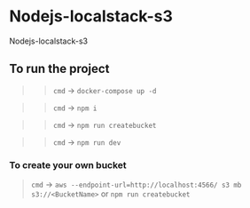 # Nodejs-localstack-s3
Nodejs-localstack-s3

## To run the project

>>`cmd` -> `docker-compose up -d`

>>`cmd` -> `npm i`

>> `cmd` -> `npm run createbucket`

>>`cmd` ->  `npm run dev`

### To create your own bucket 
>`cmd` ->  `aws --endpoint-url=http://localhost:4566/ s3 mb s3://<BucketName>` or `npm run createbucket` 


